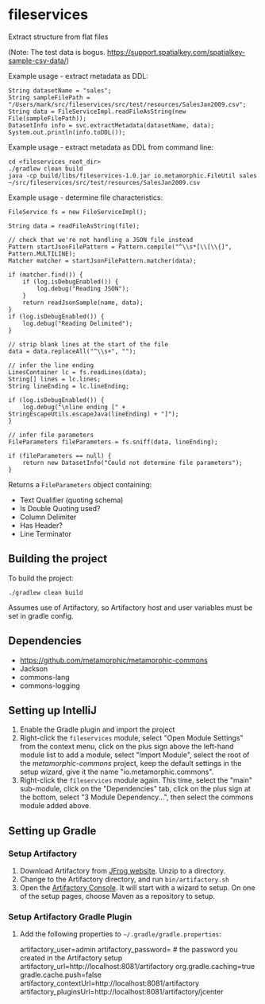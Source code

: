 # fileservices

Extract structure from flat files

(Note: The test data is bogus. https://support.spatialkey.com/spatialkey-sample-csv-data/)

Example usage - extract metadata as DDL:

    String datasetName = "sales";
    String sampleFilePath = "/Users/mark/src/fileservices/src/test/resources/SalesJan2009.csv";
    String data = FileServiceImpl.readFileAsString(new File(sampleFilePath));
    DatasetInfo info = svc.extractMetadata(datasetName, data);
    System.out.println(info.toDDL());


Example usage - extract metadata as DDL from command line:

    cd <fileservices_root_dir>
    ./gradlew clean build
    java -cp build/libs/fileservices-1.0.jar io.metamorphic.FileUtil sales ~/src/fileservices/src/test/resources/SalesJan2009.csv


Example usage - determine file characteristics:

    FileService fs = new FileServiceImpl();

    String data = readFileAsString(file);

    // check that we're not handling a JSON file instead
    Pattern startJsonFilePattern = Pattern.compile("^\\s*[\\[\\{]", Pattern.MULTILINE);
    Matcher matcher = startJsonFilePattern.matcher(data);

    if (matcher.find()) {
        if (log.isDebugEnabled()) {
            log.debug("Reading JSON");
        }
        return readJsonSample(name, data);
    }
    if (log.isDebugEnabled()) {
        log.debug("Reading Delimited");
    }
    
    // strip blank lines at the start of the file
    data = data.replaceAll("^\\s+", "");

    // infer the line ending
    LinesContainer lc = fs.readLines(data);
    String[] lines = lc.lines;
    String lineEnding = lc.lineEnding;

    if (log.isDebugEnabled()) {
        log.debug("\nline ending [" + StringEscapeUtils.escapeJava(lineEnding) + "]");
    }

    // infer file parameters
    FileParameters fileParameters = fs.sniff(data, lineEnding);

    if (fileParameters == null) {
        return new DatasetInfo("Could not determine file parameters");
    }
    

Returns a `FileParameters` object containing:
* Text Qualifier (quoting schema)
* Is Double Quoting used?
* Column Delimiter
* Has Header?
* Line Terminator
 
 
## Building the project

To build the project:

    ./gradlew clean build
    
Assumes use of Artifactory, so Artifactory host and user variables must be set in gradle config.


## Dependencies

* https://github.com/metamorphic/metamorphic-commons
* Jackson
* commons-lang
* commons-logging


## Setting up IntelliJ

1. Enable the Gradle plugin and import the project
2. Right-click the `fileservices` module, select "Open Module Settings" from the context menu,
   click on the plus sign above the left-hand module list to add a module, select "Import Module",
   select the root of the _metamorphic-commons_ project, keep the default settings in the setup 
   wizard, give it the name "io.metamorphic.commons".
3. Right-click the `fileservices` module again. This time, select the "main" sub-module, click on 
   the "Dependencies" tab, click on the plus sign at the bottom, select "3 Module Dependency...", 
   then select the commons module added above.


## Setting up Gradle

### Setup Artifactory

1. Download Artifactory from [JFrog website](https://jfrog.com/open-source/). Unzip to a directory.
2. Change to the Artifactory directory, and run `bin/artifactory.sh`
3. Open the [Artifactory Console](http://localhost:8081/artifactory). It will start with a wizard
   to setup. On one of the setup pages, choose Maven as a repository to setup.
   
### Setup Artifactory Gradle Plugin

1. Add the following properties to `~/.gradle/gradle.properties`:

    artifactory_user=admin
    artifactory_password=<password>  # the password you created in the Artifactory setup
    artifactory_url=http://localhost:8081/artifactory
    org.gradle.caching=true
    gradle.cache.push=false
    artifactory_contextUrl=http://localhost:8081/artifactory
    artifactory_pluginsUrl=http://localhost:8081/artifactory/jcenter
